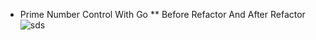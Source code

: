 * Prime Number Control With Go 
** Before Refactor And After Refactor
![sds](https://user-images.githubusercontent.com/73312086/181115978-71e38de6-e05f-457d-922a-1f6bf08d54ec.JPG)
